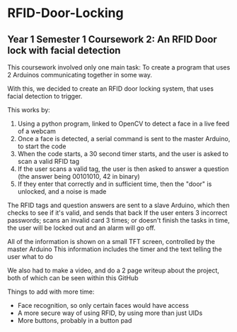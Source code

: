 # RFID-Door-Locking
## Year 1 Semester 1 Coursework 2: An RFID Door lock with facial detection

This coursework involved only one main task: To create a program that uses 2 Arduinos communicating
together in some way.

With this, we decided to create an RFID door locking system, that uses facial detection to trigger.

This works by:
1) Using a python program, linked to OpenCV to detect a face in a live feed of a webcam
2) Once a face is detected, a serial command is sent to the master Arduino, to start the code
3) When the code starts, a 30 second timer starts, and the user is asked to scan a valid RFID tag
4) If the user scans a valid tag, the user is then asked to answer a question (the answer being 00101010, 42 in binary)
5) If they enter that correctly and in sufficient time, then the "door" is unlocked, and a noise is made

The RFID tags and question answers are sent to a slave Arduino, which then checks to see if it's valid, and sends that back
If the user enters 3 incorrect passwords; scans an invalid card 3 times; or doesn't finish the tasks in time, the user will be
locked out and an alarm will go off.


All of the information is shown on a small TFT screen, controlled by the master Arduino
This information includes the timer and the text telling the user what to do


We also had to make a video, and do a 2 page writeup about the project, both of which can be seen within this GitHub

Things to add with more time:
- Face recognition, so only certain faces would have access
- A more secure way of using RFID, by using more than just UIDs
- More buttons, probably in a button pad
